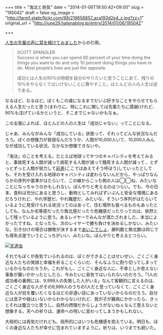 +++
title = "淘汰と呑気"
date = "2014-01-06T19:50:42+09:00"
slug = "195042"
draft = false
og_image = "http://farm1.staticflickr.com/88/216658857_aca193d2e4_z.jpg?zz=1"
original_url = "http://june29.hatenablog.jp/entry/2014/01/06/195042"

+++

<p><a href="http://wazanova.jp/items/865" title="人生の先輩の声に耳を傾けてみました - ワザノバ | wazanova">人生の先輩の声に耳を傾けてみました</a>からの引用。</p>
<p></p>
<blockquote>SCOTT SPANGLER<br>
Success is when you can spend 90 percent of your time doing the things you want to do and only 10 percent doing things you have to do. Most people’s lives are just the opposite.<p>成功とは人生の90%の時間を自分のやりたいと思うことにあて、残りの10%をやらなくてはいけないことに費やすこと。ほとんどの人の人生は逆である。</p>
</blockquote>
<p>なるほど、なるほど。ぼくもこの歳になるまでだいぶ好きなことをやらせてもらえる人生だったと思う(まわりに、特にこれに関しては先輩たちに感謝)けれど、90%も注げているかというと、そこまでじゃないかもなぁ。</p>
<p>この主張によれば、ほとんどの人の人生は「成功じゃない」ってことになる。</p>
<p>じゃあ、みんながみんな「成功している」状態って、それってどんな状況なんだろう。ぼくの想像力が貧弱なんだろうか、人間が10,000人いて、10,000人みんなが成功している状況、なかなか想像できないや。</p>
<p>「淘汰」のことを考える。たとえば地球ってやつのキャパシティを考えてみると、事故死する人間が減って病死する人間が減って餓死する人間が減って… とずっとずっと人類が努力して<a class="keyword" href="http://d.hatena.ne.jp/keyword/%C1%B0%BF%CA">前進</a>(ここではあえてそう呼ぼう)していったとしても、それを受け入れる地球のキャパシティは変わらないんだから、やっぱりなんらかの序列や基準がはたらいて、この線からこっち側の人は◯◯ね、みたいなことになっちゃうのかもしれない。ぼんやりと考えるのはつらい。でも、今の日本、食料は充分にあると思うし、動物としてみればずいぶんと安全な環境にあるだろうけれど、やれ学歴だ、やれ職歴だ、みたいな、そういう序列がはたらいているように見受けられる状況ってのはあって、住む場所も食べるものもあったとしても、なんか劣等感だったり敗北感だったり危機感だったりってのは、依然として残っているように思う。あるレイヤーでみんなが満たされました、本当によかったですね、となったら、次のレイヤーで勝ち負けを決めるしかない、みたいな。引き分けの場合は勝敗が決するまで<a class="keyword" href="http://d.hatena.ne.jp/keyword/%A4%A2%A4%A4%A4%B3%A4%C7%A4%B7%A4%E7">あいこでしょ</a>、勝利数と敗北数は同じでも得失点差でいうとこっちがいい、みたいな。ぼんやりと考えるとつらい。</p>
<p><a href="http://www.flickr.com/photos/june29/216658857/" title="天道虫 by june29, on Flickr"><img src="http://farm1.staticflickr.com/88/216658857_aca193d2e4_z.jpg?zz=1" alt="天道虫"></a></p>
<p>それでもぼくが呑気でいられるのは、ぼくができることはせいぜい、ごくごく身近な人たちの笑顔と幸福を祈ることくらいだ、そんなふうに割り切ってしまっているからなのだろうか。これがもし、ごくごく身近な人に、不幸としか思えない事象が襲いかかったとしたら、今みたいに呑気ではいられないのだろう。「1人の成功者の裏側には、9,999人の失敗した人がいる」なんて客観的に言えるのは、ごくごく身近な人がその9,999人のうちの1人だと思っていなくて、ごくごく身近な人が目を覆いたくなるほどの非道い目にあっていないからなのだろう。自分には息子や娘はいないからわからないけれど、我が子が難病にかかったら、きっとそれは腹立つと思うし、自然の摂理だからしょうがないねぇなんて思えないと想像する。天への祈りは、運命への呪いに変わってしまうかもしれない。</p>
<p>大局的には呑気だけれども、局所的にはいつも危機感を抱えている。明日も、ぼくの身近な人たちが幸せに包まれていますように。祈りは、いつまでも続いた。</p>
